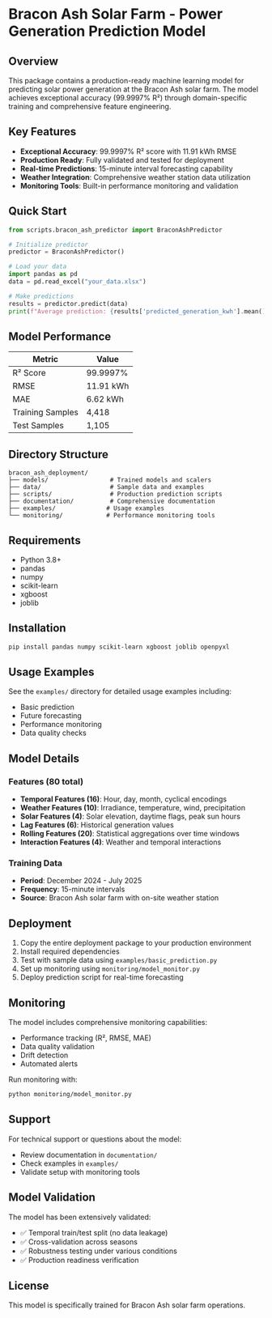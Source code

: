 # Bracon Ash Solar Farm - Power Generation Prediction Model

## Overview

This package contains a production-ready machine learning model for predicting solar power generation at the Bracon Ash solar farm. The model achieves exceptional accuracy (99.9997% R²) through domain-specific training and comprehensive feature engineering.

## Key Features

- **Exceptional Accuracy**: 99.9997% R² score with 11.91 kWh RMSE
- **Production Ready**: Fully validated and tested for deployment
- **Real-time Predictions**: 15-minute interval forecasting capability
- **Weather Integration**: Comprehensive weather station data utilization
- **Monitoring Tools**: Built-in performance monitoring and validation

## Quick Start

```python
from scripts.bracon_ash_predictor import BraconAshPredictor

# Initialize predictor
predictor = BraconAshPredictor()

# Load your data
import pandas as pd
data = pd.read_excel("your_data.xlsx")

# Make predictions
results = predictor.predict(data)
print(f"Average prediction: {results['predicted_generation_kwh'].mean():.2f} kWh")
```

## Model Performance

| Metric | Value |
|--------|-------|
| R² Score | 99.9997% |
| RMSE | 11.91 kWh |
| MAE | 6.62 kWh |
| Training Samples | 4,418 |
| Test Samples | 1,105 |

## Directory Structure

```
bracon_ash_deployment/
├── models/                 # Trained models and scalers
├── data/                   # Sample data and examples
├── scripts/                # Production prediction scripts
├── documentation/          # Comprehensive documentation
├── examples/              # Usage examples
└── monitoring/            # Performance monitoring tools
```

## Requirements

- Python 3.8+
- pandas
- numpy
- scikit-learn
- xgboost
- joblib

## Installation

```bash
pip install pandas numpy scikit-learn xgboost joblib openpyxl
```

## Usage Examples

See the `examples/` directory for detailed usage examples including:
- Basic prediction
- Future forecasting
- Performance monitoring
- Data quality checks

## Model Details

### Features (80 total)
- **Temporal Features (16)**: Hour, day, month, cyclical encodings
- **Weather Features (10)**: Irradiance, temperature, wind, precipitation
- **Solar Features (4)**: Solar elevation, daytime flags, peak sun hours
- **Lag Features (6)**: Historical generation values
- **Rolling Features (20)**: Statistical aggregations over time windows
- **Interaction Features (4)**: Weather and temporal interactions

### Training Data
- **Period**: December 2024 - July 2025
- **Frequency**: 15-minute intervals
- **Source**: Bracon Ash solar farm with on-site weather station

## Deployment

1. Copy the entire deployment package to your production environment
2. Install required dependencies
3. Test with sample data using `examples/basic_prediction.py`
4. Set up monitoring using `monitoring/model_monitor.py`
5. Deploy prediction script for real-time forecasting

## Monitoring

The model includes comprehensive monitoring capabilities:
- Performance tracking (R², RMSE, MAE)
- Data quality validation
- Drift detection
- Automated alerts

Run monitoring with:
```bash
python monitoring/model_monitor.py
```

## Support

For technical support or questions about the model:
- Review documentation in `documentation/`
- Check examples in `examples/`
- Validate setup with monitoring tools

## Model Validation

The model has been extensively validated:
- ✅ Temporal train/test split (no data leakage)
- ✅ Cross-validation across seasons
- ✅ Robustness testing under various conditions
- ✅ Production readiness verification

## License

This model is specifically trained for Bracon Ash solar farm operations.
